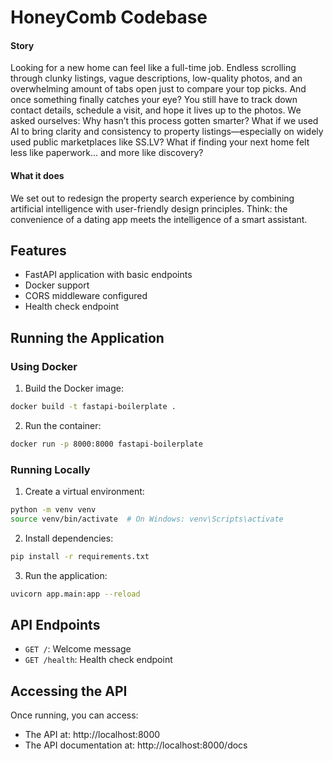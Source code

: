 # HoneyComb Codebase

#### Story
Looking for a new home can feel like a full-time job. Endless scrolling through clunky listings, vague descriptions, low-quality photos, and an overwhelming amount of tabs open just to compare your top picks. And once something finally catches your eye? You still have to track down contact details, schedule a visit, and hope it lives up to the photos. We asked ourselves: Why hasn’t this process gotten smarter? What if we used AI to bring clarity and consistency to property listings—especially on widely used public marketplaces like SS.LV? What if finding your next home felt less like paperwork… and more like discovery?

#### What it does
We set out to redesign the property search experience by combining artificial intelligence with user-friendly design principles. Think: the convenience of a dating app meets the intelligence of a smart assistant.

## Features

- FastAPI application with basic endpoints
- Docker support
- CORS middleware configured
- Health check endpoint

## Running the Application

### Using Docker

1. Build the Docker image:
```bash
docker build -t fastapi-boilerplate .
```

2. Run the container:
```bash
docker run -p 8000:8000 fastapi-boilerplate
```

### Running Locally

1. Create a virtual environment:
```bash
python -m venv venv
source venv/bin/activate  # On Windows: venv\Scripts\activate
```

2. Install dependencies:
```bash
pip install -r requirements.txt
```

3. Run the application:
```bash
uvicorn app.main:app --reload
```

## API Endpoints

- `GET /`: Welcome message
- `GET /health`: Health check endpoint

## Accessing the API

Once running, you can access:
- The API at: http://localhost:8000
- The API documentation at: http://localhost:8000/docs
